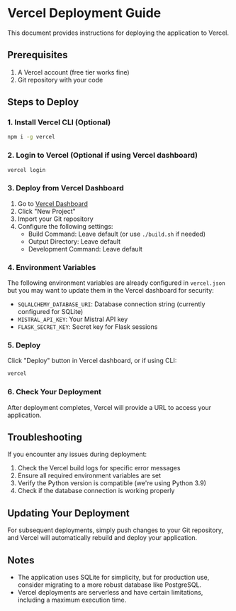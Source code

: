 # Vercel Deployment Guide

This document provides instructions for deploying the application to Vercel.

## Prerequisites

1. A Vercel account (free tier works fine)
2. Git repository with your code

## Steps to Deploy

### 1. Install Vercel CLI (Optional)

```bash
npm i -g vercel
```

### 2. Login to Vercel (Optional if using Vercel dashboard)

```bash
vercel login
```

### 3. Deploy from Vercel Dashboard

1. Go to [Vercel Dashboard](https://vercel.com/dashboard)
2. Click "New Project"
3. Import your Git repository
4. Configure the following settings:
   - Build Command: Leave default (or use `./build.sh` if needed)
   - Output Directory: Leave default
   - Development Command: Leave default
   
### 4. Environment Variables

The following environment variables are already configured in `vercel.json` but you may want to update them in the Vercel dashboard for security:

- `SQLALCHEMY_DATABASE_URI`: Database connection string (currently configured for SQLite)
- `MISTRAL_API_KEY`: Your Mistral API key
- `FLASK_SECRET_KEY`: Secret key for Flask sessions

### 5. Deploy

Click "Deploy" button in Vercel dashboard, or if using CLI:

```bash
vercel
```

### 6. Check Your Deployment

After deployment completes, Vercel will provide a URL to access your application.

## Troubleshooting

If you encounter any issues during deployment:

1. Check the Vercel build logs for specific error messages
2. Ensure all required environment variables are set
3. Verify the Python version is compatible (we're using Python 3.9)
4. Check if the database connection is working properly

## Updating Your Deployment

For subsequent deployments, simply push changes to your Git repository, and Vercel will automatically rebuild and deploy your application.

## Notes

- The application uses SQLite for simplicity, but for production use, consider migrating to a more robust database like PostgreSQL.
- Vercel deployments are serverless and have certain limitations, including a maximum execution time.